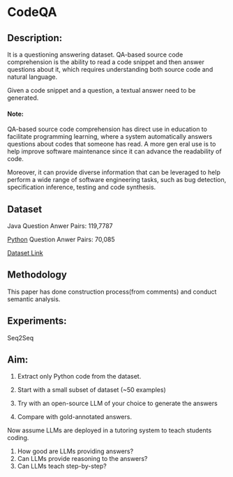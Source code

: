 # CodeQA

## Description:
It is a questioning answering dataset.  QA-based source code comprehension is the ability to read a code snippet and then answer questions about it, which requires understanding both source code and natural language. 

Given a code snippet and a question, a textual answer need to be generated.

#### Note:  
QA-based source code comprehension has direct use in education to facilitate programming learning, where a system automatically answers questions about codes that someone has read.  A more gen
eral use is to help improve software maintenance since it can advance the readability of code.

Moreover, it can provide diverse information that can be leveraged to help perform a wide range of software engineering tasks, such as bug detection, specification inference, testing and code synthesis.

## Dataset
Java Question Anwer Pairs: 119,7787

[Python](https://github.com/MahaZainab/CodeQA/tree/main/python) Question Anwer Pairs: 70,085 


[Dataset Link](https://github.com/jadecxliu/CodeQA) 
## Methodology
This paper has done construction process(from comments) and conduct semantic analysis.

## Experiments:
Seq2Seq

## Aim:

1. Extract only Python code from the dataset.

2. Start with a small subset of dataset  (~50 examples)

3. Try with an open-source LLM of your choice to generate the answers

4. Compare with gold-annotated answers.

Now assume LLMs are deployed in a tutoring system to teach students coding. 
1. How good are LLMs providing answers?
2. Can LLMs provide reasoning to the answers?
3. Can LLMs teach step-by-step?

